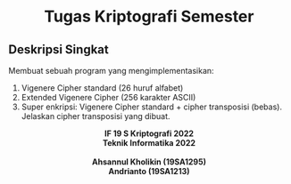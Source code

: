 <h1 align="center">
    <b>
        <br>
        Tugas Kriptografi Semester
        <br>
    </b>
</h1>


## Deskripsi Singkat
Membuat sebuah program yang mengimplementasikan:

<ol>
    <li>
        Vigenere Cipher standard (26 huruf alfabet)
    </li>
    <li>Extended Vigenere Cipher (256 karakter ASCII)</li>
    <li>Super enkripsi: Vigenere Cipher standard + cipher transposisi (bebas). Jelaskan cipher transposisi yang dibuat.</li>
</ol>

<p align="center">
    <b>
        IF 19 S Kriptografi 2022
        <br>
        Teknik Informatika 2022
        <br>
        <br>
        Ahsannul Kholikin (19SA1295)
        <br>
		Andrianto (19SA1213)
    </b>
</p>